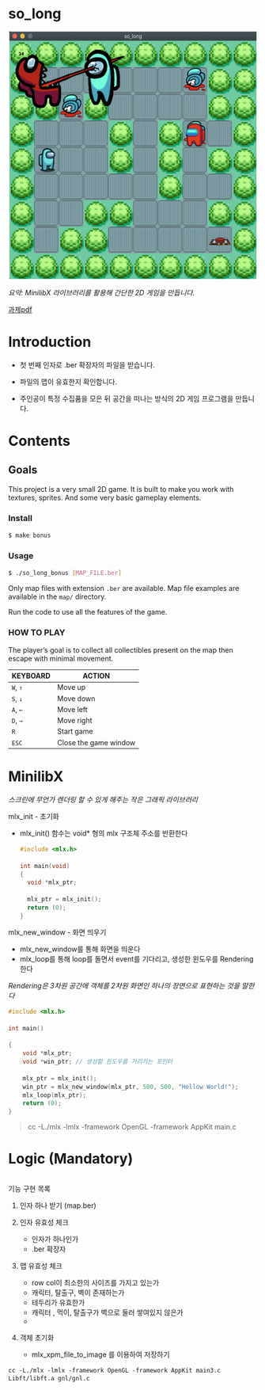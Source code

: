 # **so_long**

<center><img src="kill_scene.png" width="500" height="500"></center>

_요약: MinilibX 라이브러리를 활용해 간단한 2D 게임을 만듭니다._

[과제pdf](https://github.com/42seoul-translation/subject_ko/blob/master/so_long/so_long_ko.md)

# **Introduction**

- 첫 번째 인자로 .ber 확장자의 파일을 받습니다.

- 파일의 맵이 유효한지 확인합니다.

- 주인공이 특정 수집품을 모은 뒤 공간을 떠나는 방식의 2D 게임 프로그램을 만듭니다.

# **Contents**

## Goals
This project is a very small 2D game. It is built to make you work with textures, sprites. And some very basic gameplay elements.

### Install
```bash
$ make bonus
```

### Usage
```bash
$ ./so_long_bonus [MAP_FILE.ber]
```
Only map files with extension `.ber` are available. Map file examples are available in the `map/` directory.

Run the code to use all the features of the game.

### HOW TO PLAY
The player’s goal is to collect all collectibles present on the map then escape with minimal movement.

|KEYBOARD|ACTION|
|---|---|
|`W`, `↑`|Move up|
|`S`, `↓`|Move down|
|`A`, `←`|Move left|
|`D`, `→`|Move right|
|`R`| Start game|
|`ESC`|Close the game window|

# **MinilibX**

_스크린에 무언가 렌더링 할 수 있게 해주는 작은 그래픽 라이브러리_

mlx_init - 초기화

- mlx_init() 함수는 void\* 형의 mlx 구조체 주소를 반환한다

  ```.c
  #include <mlx.h>

  int main(void)
  {
  	void *mlx_ptr;

  	mlx_ptr = mlx_init();
  	return (0);
  }
  ```

mlx_new_window - 화면 띄우기

- mlx_new_window를 통해 화면을 띄운다
- mlx_loop를 통해 loop를 돌면서 event를 기다리고, 생성한 윈도우를 Rendering 한다

_Rendering은 3차원 공간에 객체를 2차원 화면인 하나의 장면으로 표현하는 것을 말한다_

```.c
#include <mlx.h>

int main()

{
	void *mlx_ptr;
	void *win_ptr; // 생성할 윈도우를 가리키는 포인터

	mlx_ptr = mlx_init();
	win_ptr = mlx_new_window(mlx_ptr, 500, 500, "Hellow World!");
	mlx_loop(mlx_ptr);
	return (0);
}

```

> cc -L./mlx -lmlx -framework OpenGL -framework AppKit main.c

# **Logic (Mandatory)**

```

```

기능 구현 목록

1. 인자 하나 받기 (map.ber)

2. 인자 유효성 체크

   - 인자가 하나인가
   - .ber 확장자

3. 맵 유효성 체크

   - row col이 최소한의 사이즈를 가지고 있는가
   - 캐릭터, 탈출구, 벽이 존재하는가
   - 테두리가 유효한가
   - 캐릭터 , 먹이, 탈출구가 벽으로 둘러 쌓여있지 않은가
   -

4. 객체 초기화

   - mlx_xpm_file_to_image 를 이용하여 저장하기

```
cc -L./mlx -lmlx -framework OpenGL -framework AppKit main3.c Libft/libft.a gnl/gnl.c
```
